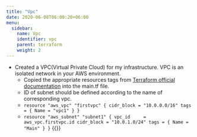 ```yaml
---
title: "Vpc"
date: 2020-06-08T06:00:20+06:00
menu:
  sidebar:
    name: Vpc
    identifier: vpc
    parent: terraform
    weight: 2
---
```


- Created a VPC(Virtual Private Cloud) for my infrastructure. VPC is an isolated network in your AWS environment.
  - Copied the appropriate resources tags from [Terraform official documentation](https://registry.terraform.io/providers/hashicorp/aws/latest/docs/resources/subnet) into the main.tf file.
  - ID of subnet should be defined according to the name of corresponding vpc.
  - `resource "aws_vpc" "firstvpc" {
     cidr_block = "10.0.0.0/16"
     tags = {
     Name = "vpc1"
     }
     }`
  - `resource "aws_subnet" "subnet1" {
     vpc_id     = aws_vpc.firstvpc.id
     cidr_block = "10.0.1.0/24"
     tags = {
      Name = "Main"
       }
      }`
  {{<asciinema hNRdOFmSL3I3svBvfd1FqCJPj>}}